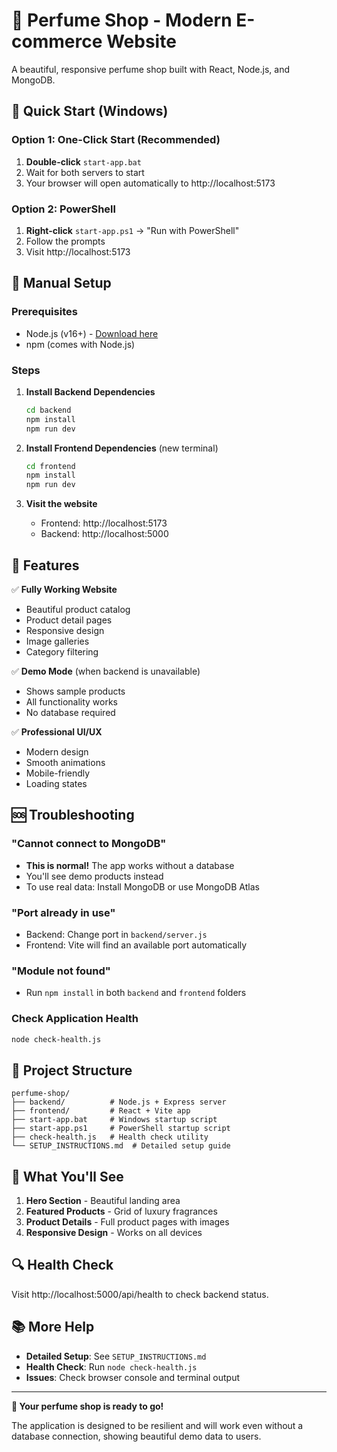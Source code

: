 # 🌸 Perfume Shop - Modern E-commerce Website

A beautiful, responsive perfume shop built with React, Node.js, and MongoDB.

## 🚀 Quick Start (Windows)

### Option 1: One-Click Start (Recommended)
1. **Double-click** `start-app.bat`
2. Wait for both servers to start
3. Your browser will open automatically to http://localhost:5173

### Option 2: PowerShell
1. **Right-click** `start-app.ps1` → "Run with PowerShell"
2. Follow the prompts
3. Visit http://localhost:5173

## 🔧 Manual Setup

### Prerequisites
- Node.js (v16+) - [Download here](https://nodejs.org/)
- npm (comes with Node.js)

### Steps
1. **Install Backend Dependencies**
   ```bash
   cd backend
   npm install
   npm run dev
   ```

2. **Install Frontend Dependencies** (new terminal)
   ```bash
   cd frontend
   npm install
   npm run dev
   ```

3. **Visit the website**
   - Frontend: http://localhost:5173
   - Backend: http://localhost:5000

## 🌟 Features

✅ **Fully Working Website**
- Beautiful product catalog
- Product detail pages
- Responsive design
- Image galleries
- Category filtering

✅ **Demo Mode** (when backend is unavailable)
- Shows sample products
- All functionality works
- No database required

✅ **Professional UI/UX**
- Modern design
- Smooth animations
- Mobile-friendly
- Loading states

## 🆘 Troubleshooting

### "Cannot connect to MongoDB"
- **This is normal!** The app works without a database
- You'll see demo products instead
- To use real data: Install MongoDB or use MongoDB Atlas

### "Port already in use"
- Backend: Change port in `backend/server.js`
- Frontend: Vite will find an available port automatically

### "Module not found"
- Run `npm install` in both `backend` and `frontend` folders

### Check Application Health
```bash
node check-health.js
```

## 📁 Project Structure

```
perfume-shop/
├── backend/          # Node.js + Express server
├── frontend/         # React + Vite app
├── start-app.bat     # Windows startup script
├── start-app.ps1     # PowerShell startup script
├── check-health.js   # Health check utility
└── SETUP_INSTRUCTIONS.md  # Detailed setup guide
```

## 🎯 What You'll See

1. **Hero Section** - Beautiful landing area
2. **Featured Products** - Grid of luxury fragrances
3. **Product Details** - Full product pages with images
4. **Responsive Design** - Works on all devices

## 🔍 Health Check

Visit http://localhost:5000/api/health to check backend status.

## 📚 More Help

- **Detailed Setup**: See `SETUP_INSTRUCTIONS.md`
- **Health Check**: Run `node check-health.js`
- **Issues**: Check browser console and terminal output

---

**🎉 Your perfume shop is ready to go!** 

The application is designed to be resilient and will work even without a database connection, showing beautiful demo data to users.
